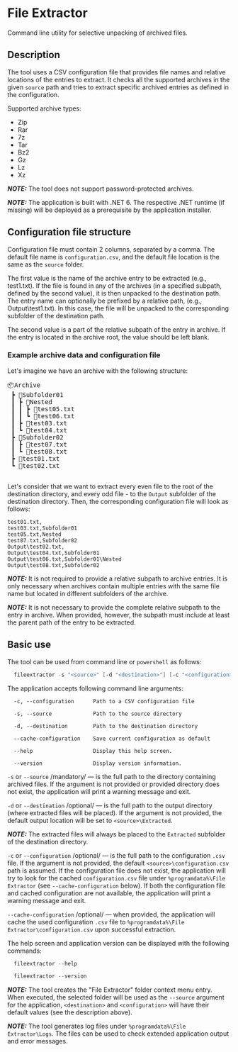 # File Extractor

Command line utility for selective unpacking of archived files.

## Description

The tool uses a CSV configuration file that provides file names and relative locations of the entries to extract. It checks all the supported archives in the given `source` path and tries to extract specific archived entries as defined in the configuration.

Supported archive types:
- Zip
- Rar
- 7z
- Tar
- Bz2
- Gz
- Lz
- Xz

**_NOTE:_** The tool does not support password-protected archives.

**_NOTE:_** The application is built with .NET 6. The respective .NET runtime (if missing) will be deployed as a prerequisite by the application installer.

## Configuration file structure

Configuration file must contain 2 columns, separated by a comma. The default file name is `configuration.csv`, and the default file location is the same as the `source` folder.

The first value is the name of the archive entry to be extracted (e.g., test1.txt). If the file is found in any of the archives (in a specified subpath, defined by the second value), it is then unpacked to the destination path. The entry name can optionally be prefixed by a relative path, (e.g., Output\test1.txt). In this case, the file will be unpacked to the corresponding subfolder of the destination path.

The second value is a part of the relative subpath of the entry in archive. If the entry is located in the archive root, the value should be left blank.

### Example archive data and configuration file

Let's imagine we have an archive with the following structure:

<pre>
📦Archive
 ┣ 📂Subfolder01
 ┃ ┣ 📂Nested
 ┃ ┃ ┣ 📜test05.txt
 ┃ ┃ ┗ 📜test06.txt
 ┃ ┣ 📜test03.txt
 ┃ ┗ 📜test04.txt
 ┣ 📂Subfolder02
 ┃ ┣ 📜test07.txt
 ┃ ┗ 📜test08.txt
 ┣ 📜test01.txt
 ┗ 📜test02.txt
 </pre>

 Let's consider that we want to extract every even file to the root of the destination directory, and every odd file - to the `Output` subfolder of the destination directory. Then, the corresponding configuration file will look as follows:

 ```
test01.txt,
test03.txt,Subfolder01
test05.txt,Nested
test07.txt,Subfolder02
Output\test02.txt,
Output\test04.txt,Subfolder01
Output\test06.txt,Subfolder01\Nested
Output\test08.txt,Subfolder02
 ```

**_NOTE:_** It is not required to provide a relative subpath to archive entries. It is only necessary when archives contain multiple entries with the same file name but located in different subfolders of the archive.

**_NOTE:_** It is not necessary to provide the complete relative subpath to the entry in archive. When provided, however, the subpath must include at least the parent path of the entry to be extracted.

## Basic use

The tool can be used from command line or `powershell` as follows:

``` powershell
  fileextractor -s "<source>" [-d "<destination>"] [-c "<configuration>"] [--cache-configuration]
```

The application accepts following command line arguments:

```
  -c, --configuration      Path to a CSV configuration file

  -s, --source             Path to the source directory

  -d, --destination        Path to the destination directory

  --cache-configuration    Save current configuration as default

  --help                   Display this help screen.

  --version                Display version information.
```

`-s` or `--source` /mandatory/ — is the full path to the directory containing archived files. If the argument is not provided or provided directory does not exist, the application will print a warning message and exit.

`-d` or `--destination` /optional/ — is the full path to the output directory (where extracted files will be placed). If the argument is not provided, the default output location will be set to `<source>\Extracted`. 

**_NOTE:_** The extracted files will always be placed to the `Extracted` subfolder of the destination directory.

`-c` or `--configuration` /optional/ — is the full path to the configuration `.csv` file. If the argument is not provided, the default `<source>\configuration.csv` path is assumed. If the configuration file does not exist, the application will try to look for the cached `configuration.csv` file under `%programdata%\File Extractor` (see `--cache-configuration` below). If both the configuration file and cached configuration are not available, the application will print a warning message and exit.

`--cache-configuration` /optional/ — when provided, the application will cache the used configuration `.csv` file to `%programdata%\File Extractor\configuration.csv` upon successful extraction.

The help screen and application version can be displayed with the following commands:

``` powershell
  fileextractor --help
```

``` powershell
  fileextractor --version
```

**_NOTE:_** The tool creates the "File Extractor" folder context menu entry. When executed, the selected folder will be used as the `--source` argument for the application, `<destination>` and `<configuration>` will have their default values (see the description above).

**_NOTE:_** The tool generates log files under `%programdata%\File Extractor\Logs`. The files can be used to check extended application output and error messages.
